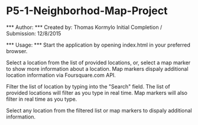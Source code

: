 # P5-1-Neighborhod-Map-Project

*** Author: ***
Created by: Thomas Kormylo
Initial Completion / Submission: 12/8/2015



*** Usage: ***
Start the application by opening index.html in your preferred browser.

Select a location from the list of provided locations, or, select a map marker to show more information about a location.
Map markers dispaly additional location information via Foursquare.com API.

Filter the list of location by typing into the "Search" field. The list of provided locations will
filter as you type in real time. Map markers will also filter in real time as you type.

Select any location from the filtered list or map markers to dispaly additional information.
